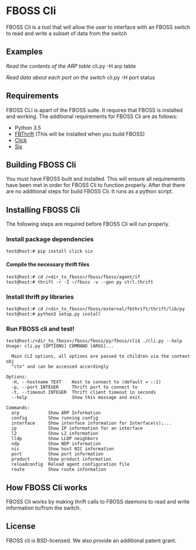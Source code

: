 # FBOSS Cli
FBOSS Cli is a tool that will allow the user to interface with an FBOSS switch
to read and write a subset of data from the switch

## Examples
_Read the contents of the ARP table_
cli.py -H <switch> arp table

_Read data about each port on the switch_
cli.py -H <switch> port status

## Requirements
FBOSS CLI is apart of the FBOSS suite. It requires that FBOSS is installed and
working. The additional requirements for FBOSS Cli are as follows:

* Python 3.5
* [FBThrift](https://github.com/facebook/fbthrift) (This will be installed when you build FBOSS)
* [Click](http://click.pocoo.org/5/)
* [Six](https://pypi.python.org/pypi/six)


## Building FBOSS Cli
You must have FBOSS built and installed. This will ensure all requirements have
been met in order for FBOSS Cli to function properly.
After that there are no additional steps for build FBOSS Cli. It runs as a python
script.

## Installing FBOSS Cli
The following steps are required before FBOSS Cli will run properly.

### Install package dependencies
```
test@host:# pip install click six
```
#### Compile the necessary thrift files
```
test@host:# cd /<dir_to_fboss>/fboss/fboss/agent/if
test@host:# thrift -r -I ~/fboss -v --gen py ctrl.thrift
```
### Install thrift py libraries
```
test@host:# cd /<dir_to_fboss>/fboss/external/fbthrift/thrift/lib/py
test@host:# python3 setup.py install
```
### Run FBOSS cli and test!
```
test@host:/<dir_to_fboss>/fboss/fboss/py/fboss/cli$ ./cli.py --help
Usage: cli.py [OPTIONS] COMMAND [ARGS]...

  Main CLI options, all options are passed to children via the context obj
  "ctx" and can be accessed accordingly

Options:
  -H, --hostname TEXT    Host to connect to (default = ::1)
  -p, --port INTEGER     Thrift port to connect to
  -t, --timeout INTEGER  Thrift client timeout in seconds
  --help                 Show this message and exit.

Commands:
  arp           Show ARP Information
  config        Show running config
  interface     Show interface information for Interface(s);...
  ip            Show IP information for an interface
  l2            Show L2 information
  lldp          Show LLDP neighbors
  ndp           Show NDP information
  nic           Show host NIC information 
  port          Show port information
  product       Show product information
  reloadconfig  Reload agent configuration file
  route         Show route information
```

## How FBOSS Cli works
FBOSS Cli works by making thrift calls to FBOSS daemons to read and write
information to/from the switch.

## License
FBOSS cli is BSD-licensed. We also provide an additional patent grant.

